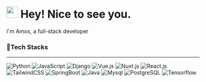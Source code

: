 # <img src="https://camo.githubusercontent.com/d3359cb00ab0b5ed8f2e1fe3fceb4fbaf3b614340f8c0db99c17b9f50b351770/68747470733a2f2f656d6f6a69732e736c61636b6d6f6a69732e636f6d2f656d6f6a69732f696d616765732f313533313834393433302f343234362f626c6f622d73756e676c61737365732e6769663f31353331383439343330" width="30" data-canonical-src="https://emojis.slackmojis.com/emojis/images/1531849430/4246/blob-sunglasses.gif?1531849430" style="max-width: 100%;"> Hey! Nice to see you.

I'm Amos, a full-stack developer
<br>

### 🎍Tech Stacks

---

![Python](https://img.shields.io/badge/-Python-black?style=flat-square&logo=Python)
![JavaScript](https://img.shields.io/badge/-JavaScript-black?style=flat-square&logo=JavaScript)
![Django](https://img.shields.io/badge/-Django-black?style=flat-square&logo=Django&logoColor=green)
![Vue.js](https://img.shields.io/badge/-Vue.js-black?style=flat-square&logo=Vue.js)
![Nuxt.js](https://img.shields.io/badge/-Nuxt.js-black?style=flat-square&logo=Nuxt.js)
![React.js](https://img.shields.io/badge/-React.js-black?style=flat-square&logo=React)
![TailwindCSS](https://img.shields.io/badge/-TailwindCSS-black?style=flat-square&logo=TailwindCSS)
![SpringBoot](https://img.shields.io/badge/-SpringBoot-black?style=flat-square&logo=SpringBoot)
![Java](https://img.shields.io/badge/-Java-black?style=flat-square&logo=Java)
![Mysql](https://img.shields.io/badge/-MySQL-black?style=flat-square&logo=MySQL&logoColor=white)
![PostgreSQL](https://img.shields.io/badge/-PostgreSQL-black?style=flat-square&logo=PostgreSQL)
![Tensorflow](https://img.shields.io/badge/-Tensorflow-black?style=flat-square&logo=Tensorflow)
